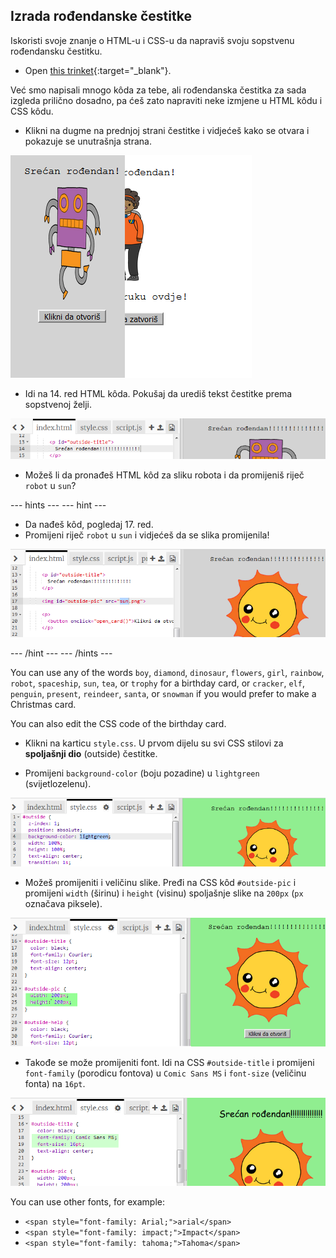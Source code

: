 ## Izrada rođendanske čestitke

Iskoristi svoje znanje o HTML-u i CSS-u da napraviš svoju sopstvenu rođendansku čestitku.

+ Open [this trinket](https://trinket.io/html/b33e4f4ca8){:target="_blank"}.

Već smo napisali mnogo kôda za tebe, ali rođendanska čestitka za sada izgleda prilično dosadno, pa ćeš zato napraviti neke izmjene u HTML kôdu i CSS kôdu.

+ Klikni na dugme na prednjoj strani čestitke i vidjećeš kako se otvara i pokazuje se unutrašnja strana.

![screenshot](images/birthday-click.png)

+ Idi na 14. red HTML kôda. Pokušaj da urediš tekst čestitke prema sopstvenoj želji.

![screenshot](images/birthday-card-html.png)

+ Možeš li da pronađeš HTML kôd za sliku robota i da promijeniš riječ `robot` u `sun`?

\--- hints \--- \--- hint \---

+ Da nađeš kôd, pogledaj 17. red.
+ Promijeni riječ `robot` u `sun` i vidjećeš da se slika promijenila!

![screenshot](images/birthday-card-sun.png)

\--- /hint \--- \--- /hints \---

You can use any of the words `boy`, `diamond`, `dinosaur`, `flowers`, `girl`, `rainbow`, `robot`, `spaceship`, `sun`, `tea`, or `trophy` for a birthday card, or `cracker`, `elf`, `penguin`, `present`, `reindeer`, `santa`, or `snowman` if you would prefer to make a Christmas card.

You can also edit the CSS code of the birthday card.

+ Klikni na karticu `style.css`. U prvom dijelu su svi CSS stilovi za **spoljašnji dio** (outside) čestitke.

+ Promijeni `background-color` (boju pozadine) u `lightgreen` (svijetlozelenu).

![screenshot](images/birthday-card-outside.png)

+ Možeš promijeniti i veličinu slike. Pređi na CSS kôd `#outside-pic` i promijeni `width` (širinu) i `height` (visinu) spoljašnje slike na `200px` (`px` označava piksele).

![screenshot](images/birthday-card-size.png)

+ Takođe se može promijeniti font. Idi na CSS `#outside-title` i promijeni `font-family` (porodicu fontova) u `Comic Sans MS` i `font-size` (veličinu fonta) na `16pt`.

![screenshot](images/birthday-card-font.png)

You can use other fonts, for example:

+ `<span style="font-family: Arial;">arial</span>`
+ `<span style="font-family: impact;">Impact</span>`
+ `<span style="font-family: tahoma;">Tahoma</span>`